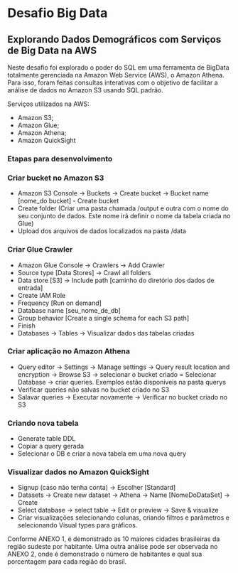 # Desafio Big Data
## Explorando Dados Demográficos com Serviços de Big Data na AWS

Neste desafio foi explorado o poder do SQL em uma ferramenta de BigData totalmente gerenciada na Amazon Web Service (AWS), o Amazon Athena. Para isso, foram feitas consultas interativas com o objetivo de facilitar a análise de dados no Amazon S3 usando SQL padrão.

Serviços utilizados na AWS:
- Amazon S3;
- Amazon Glue;
- Amazon Athena;
- Amazon QuickSight

### Etapas para desenvolvimento

### Criar bucket no Amazon S3
- Amazon S3 Console -> Buckets -> Create bucket -> Bucket name [nome_do bucket] - Create bucket
- Create folder (Criar uma pasta chamada /output e outra com o nome do seu conjunto de dados. Este nome irá definir o nome da tabela criada no Glue)
- Upload dos arquivos de dados localizados na pasta /data

### Criar Glue Crawler
- Amazon Glue Console -> Crawlers -> Add Crawler
- Source type [Data Stores] -> Crawl all folders
- Data store [S3] -> Include path [caminho do diretório dos dados de entrada]
- Create IAM Role
- Frequency [Run on demand]
- Database name [seu_nome_de_db]
- Group behavior [Create a single schema for each S3 path]
- Finish
- Databases -> Tables -> Visualizar dados das tabelas criadas

### Criar aplicação no Amazon Athena
- Query editor -> Settings -> Manage settings -> Query result location and encryption -> Browse S3 -> selecionar o bucket criado
= Selecionar Database -> criar queries. Exemplos estão disponíveis na pasta querys
- Verificar queries não salvas no bucket criado no S3
- Salavar queries -> Executar novamente -> Verificar no bucket criado no S3

### Criando nova tabela
- Generate table DDL
- Copiar a query gerada
- Selecionar o DB e criar a nova tabela em uma nova query

### Visualizar dados no Amazon QuickSight
- Signup (caso não tenha conta) -> Escolher [Standard]
- Datasets -> Create new dataset -> Athena -> Name [NomeDoDataSet] -> Create
- Select database -> select table -> Edit or preview -> Save & visualize
- Criar visualizações selecionando colunas, criando filtros e parâmetros e selecionando Visual types para gráficos.

Conforme ANEXO 1, é demonstrado as 10 maiores cidades brasileiras da região sudeste por habitante. Uma outra análise pode ser observada no ANEXO 2, onde é demonstrado o número de habitantes e qual sua porcentagem para cada região do brasil.
